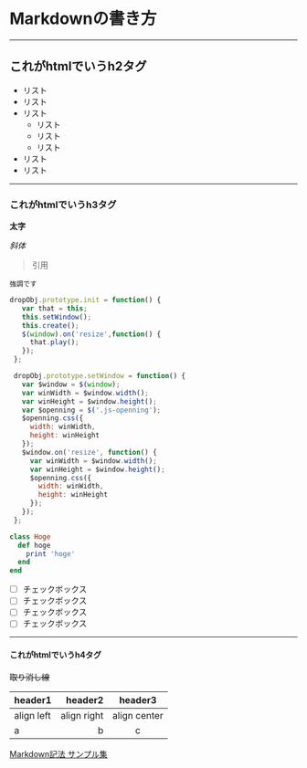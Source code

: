 # Markdownの書き方

---

## これがhtmlでいうh2タグ
- リスト
- リスト
- リスト
  - リスト
  - リスト
  - リスト
- リスト
- リスト

---

### これがhtmlでいうh3タグ

**太字**

_斜体_

> 引用

`強調です`

```Javascript
dropObj.prototype.init = function() {
   var that = this;
   this.setWindow();
   this.create();
   $(window).on('resize',function() {
     that.play();
   });
 };

 dropObj.prototype.setWindow = function() {
   var $window = $(window);
   var winWidth = $window.width();
   var winHeight = $window.height();
   var $openning = $('.js-openning');
   $openning.css({
     width: winWidth,
     height: winHeight
   });
   $window.on('resize', function() {
     var winWidth = $window.width();
     var winHeight = $window.height();
     $openning.css({
       width: winWidth,
       height: winHeight
     });
   });
 };
```

~~~ruby
class Hoge
  def hoge
    print 'hoge'
  end
end
~~~

- [ ] チェックボックス
- [ ] チェックボックス
- [ ] チェックボックス
- [ ] チェックボックス

---

#### これがhtmlでいうh4タグ

~~取り消し線~~

|header1|header2|header3|
|:--|--:|:--:|
|align left|align right|align center|
|a|b|c|


[Markdown記法 サンプル集](https://qiita.com/tbpgr/items/989c6badefff69377da7)